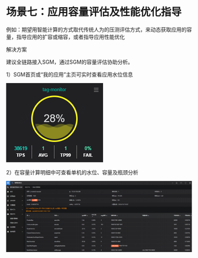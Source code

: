 # 场景七：应用容量评估及性能优化指导

例如：期望用智能计算的方式取代传统人为的压测评估方式，来动态获取应用的容量，指导应用的扩容或缩容，或者指导应用性能优化

解决方案

建议全链路接入SGM，通过SGM的容量评估协助分析。

1）SGM首页或“我的应用”主页可实时查看应用水位信息

![](../image/Best-Practices/Best-Practices7_1.png)

2）在容量计算明细中可查看单机的水位、容量及瓶颈分析

![](../image/Best-Practices/Best-Practices7_2.png)

